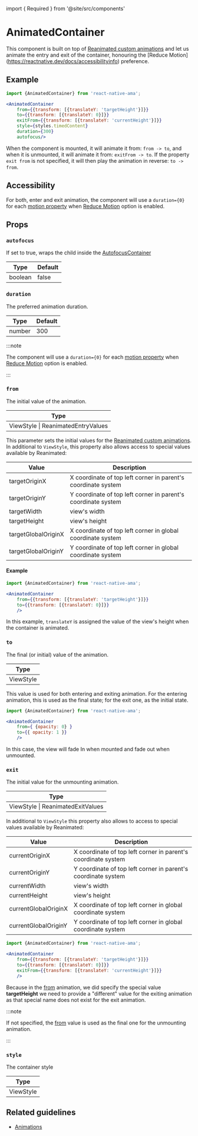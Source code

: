 import { Required } from '@site/src/components'

# AnimatedContainer

This component is built on top of [Reanimated custom animations](https://docs.swmansion.com/react-native-reanimated/docs/api/LayoutAnimations/customAnimations)
and let us animate the entry and exit of the container, honouring
the [Reduce Motion] (https://reactnative.dev/docs/accessibilityinfo) preference.

## Example

```jsx
import {AnimatedContainer} from 'react-native-ama';

<AnimatedContainer
    from={{transform: [{translateY: 'targetHeight'}]}}
    to={{transform: [{translateY: 0}]}}
    exitFrom={{transform: [{translateY: 'currentHeight'}]}}
    style={styles.timedContent}
    duration={300}
    autofocus/>
```

When the component is mounted, it will animate it from: `from -> to`, and when it is unmounted, it will animate it from: `exitFrom -> to`.
If the property `exit from` is not specified, it will then play the animation in reverse: `to -> from`.

## Accessibility

For both, enter and exit animation, the component will use a `duration={0}` for each [motion property](../utils/isMotionAnimation) when [Reduce Motion](../hooks/useAMAContext#isreducemotionenabled) option is enabled.

## Props

### `autofocus`

If set to true, wraps the child inside the [AutofocusContainer](./AutofocusContainer)

| Type    | Default |
|---------|---------|
| boolean | false   |

### `duration`

The preferred animation duration.

| Type   | Default |
|--------|---------|
| number | 300     |

:::note

The component will use a `duration={0}` for each [motion property](../utils/isMotionAnimation) when [Reduce Motion](../hooks/useAMAContext#isreducemotionenabled) option is enabled.

:::

### <Required /> `from`

The initial value of the animation.

| Type        |
|-------------|
| ViewStyle \| ReanimatedEntryValues     |

This parameter sets the initial values for the [Reanimated custom animations](https://docs.swmansion.com/react-native-reanimated/docs/api/LayoutAnimations/customAnimations).
In additional to `ViewStyle`, this property also allows access to special values available by Reanimated:

| Value               | Description                                                   |
|---------------------|---------------------------------------------------------------|
| targetOriginX       | X coordinate of top left corner in parent's coordinate system |
| targetOriginY       | Y coordinate of top left corner in parent's coordinate system |
| targetWidth         | view's width                                                  |
| targetHeight        | view's height                                                 |
| targetGlobalOriginX | X coordinate of top left corner in global coordinate system   |
| targetGlobalOriginY | Y coordinate of top left corner in global coordinate system   |

#### Example


```jsx
import {AnimatedContainer} from 'react-native-ama';

<AnimatedContainer
    from={{transform: [{translateY: 'targetHeight'}]}}
    to={{transform: [{translateY: 0}]}}
    />
```

In this example, `translateY` is assigned the value of the view's height when the container is animated.

### <Required /> `to`

The final (or initial) value of the animation.

| Type        |
|-------------|
| ViewStyle   |

This value is used for both entering and exiting animation.
For the entering animation, this is used as the final state; for the exit one, as the initial state.

```jsx
import {AnimatedContainer} from 'react-native-ama';

<AnimatedContainer
    from={ {opacity: 0} }
    to={{ opacity: 1 }}
    />
```

In this case, the view will fade In when mounted and fade out when unmounted.


### `exit`

The initial value for the unmounting animation.

| Type        |
|-------------|
| ViewStyle \| ReanimatedExitValues     |

In additional to `ViewStyle` this property also allows to access to special values available by Reanimated:

| Value                | Description                                                   |
|----------------------|---------------------------------------------------------------|
| currentOriginX       | X coordinate of top left corner in parent's coordinate system |
| currentOriginY       | Y coordinate of top left corner in parent's coordinate system |
| currentWidth         | view's width                                                  |
| currentHeight        | view's height                                                 |
| currentGlobalOriginX | X coordinate of top left corner in global coordinate system   |
| currentGlobalOriginY | Y coordinate of top left corner in global coordinate system   |

```jsx
import {AnimatedContainer} from 'react-native-ama';

<AnimatedContainer
    from={{transform: [{translateY: 'targetHeight'}]}}
    to={{transform: [{translateY: 0}]}}
    exitFrom={{transform: [{translateY: 'currentHeight'}]}}
    />
```

Because in the [from](#from) animation, we did specify the special value **targetHeight** we need to provide a "different" value for the exiting animation
as that special name does not exist for the exit animation.

:::note

If not specified, the [from](#from) value is used as the final one for the unmounting animation.

:::

### `style`

The container style

| Type      |
|-----------|
| ViewStyle |

## Related guidelines

- [Animations](../guidelines/animations)
